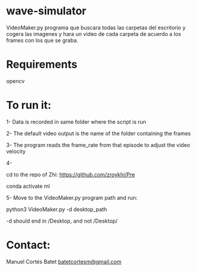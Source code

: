 # wave-simulator

VideoMaker.py
programa que buscara todas las carpetas del escritorio y cogera las imagenes y hara un video de cada carpeta de acuerdo a los frames con los que se graba. 


#  Requirements

opencv

# To run it:

1- Data is recorded in same folder where the script is run

2- The default video output is the name of the folder containing the frames

3- The program reads the frame_rate from that episode to adjust the video velocity

4-

cd to the repo of Zhi: https://github.com/zroykhi/Pre

conda activate ml


5- Move to the VideoMaker.py program path and run:

python3 VideoMaker.py -d desktop_path

-d should end in /Desktop, and not /Desktop/


# Contact: 

Manuel Cortés Batet batetcortesm@gmail.com
